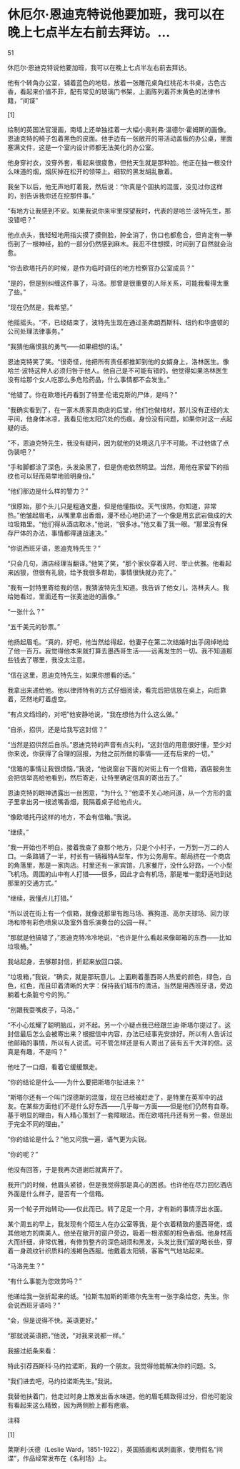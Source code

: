 # 休厄尔·恩迪克特说他要加班，我可以在晚上七点半左右前去拜访。...

51

休厄尔·恩迪克特说他要加班，我可以在晚上七点半左右前去拜访。

他有个转角办公室，铺着蓝色的地毯，放着一张雕花桌角红桃花木书桌，古色古香，看起来价值不菲，配有常见的玻璃门书架，上面陈列着芥末黄色的法律书籍，“间谍”

[1]

绘制的英国法官漫画，南墙上还单独挂着一大幅小奥利弗·温德尔·霍姆斯的画像。恩迪克特的椅子包着黑色的皮面。他手边有一张敞开的带活动盖板的办公桌，里面塞满文件，这是一个室内设计师都无法美化的办公室。

他身穿衬衣，没穿外套，看起来很疲惫，但他天生就是那种脸。他正在抽一根没什么味道的烟，烟灰掉在松开的领带上。细软的黑发胡乱散着。

我坐下以后，他无声地盯着我，然后说：“你真是个固执的混蛋，没见过你这样的，别告诉我你还在挖那件事。”

“有地方让我感到不安。如果我说你来牢里探望我时，代表的是哈兰·波特先生，那没错吧？”

他点点头，我轻轻地用指尖摸了摸侧脸，肿全消了，伤口也都愈合，但肯定有一拳伤到了一根神经，脸的一部分仍然感到麻木。我忍不住想摸，时间到了自然就会治愈。

“你去欧塔托丹的时候，是作为临时调任的地方检察官办公室成员？”

“是的，但是别纠缠这件事了，马洛。那曾是很重要的人际关系，可能我看得太重了些。”

“现在仍然是，我希望。”

他摇摇头。“不，已经结束了，波特先生现在通过圣弗朗西斯科、纽约和华盛顿的公司处理法律事务。”

“我猜他痛恨我的勇气——如果细想的话。”

恩迪克特笑了笑。“很奇怪，他把所有责任都推卸到他的女婿身上，洛林医生。像哈兰·波特这种人必须归咎于他人。他自己是不可能有错的。他觉得如果洛林医生没有给那个女人吃那么多危险药品，什么事情都不会发生。”

“他错了。你在欧塔托丹看到了特里·伦诺克斯的尸体，是吗？”

“我确实看到了，在一家木质家具商店的后堂，他们也做棺材。那儿没有正经的太平间，他身体冰凉，我看见他太阳穴处的伤痕。身份没有问题，如果你对这一点起疑的话。

“不，恩迪克特先生，我没有疑问，因为就他的处境这几乎不可能。不过他做了点伪装吧？”

“手和脚都涂了深色，头发染黑了，但是伤疤依然明显。当然，用他在家留下的指纹也可以轻而易举地验明身份。”

“他们那边是什么样的警力？”

“很原始，那个头儿只是粗通文墨，但是他懂指纹。天气很热，你知道，非常热。”他皱起眉毛，从嘴里拿出香烟，漫不经心地扔进了一个像是用玄武岩做成的大垃圾箱里。“他们得从酒店取冰，”他说，“很多冰。”他又看了我一眼。“那里没有保存尸体的办法，事情都得速战速决。”

“你说西班牙语，恩迪克特先生？”

“只会几句，酒店经理当翻译。”他笑了笑，“那个家伙穿着入时、举止优雅。他看起来凶狠，但很有礼貌，给予我很多帮助，事情很快就办完了。”

“我有一封特里寄给我的信，我猜波特先生知道。我告诉了他女儿，洛林夫人。我给她看过，里面还有一张麦迪逊的画像。”

“一张什么？”

“五千美元的钞票。”

他扬起眉毛。“真的，好吧，他当然给得起，他妻子在第二次结婚时出手阔绰地给了他一百万。我觉得他本来就打算去墨西哥生活——远离发生的一切。我不知道那些钱去了哪里，我没太注意。

“信在这里，恩迪克特先生，如果你想看的话。”

我拿出来递给他。他以律师特有的方式仔细阅读，看完后把信放在桌上，向后靠着，茫然地盯着虚空。

“有点文绉绉的，对吧”他安静地说，“我在想他为什么这么做。”

“自杀，招供，还是给我写这封信？”

“当然是招供然后自杀。”恩迪克特的声音有点尖利，“这封信的用意很好懂，至少对你来说，你获得了合理的回报，为他之前所做的事情——还有后来的一切。”

“信箱的事情让我很烦恼，”我说，“他说窗台下面的对街上有一个信箱，酒店服务生会把信举高给他看到，然后寄走，让特里确定信真的寄出去了。”

恩迪克特的眼神透露出一丝困意，“为什么？”他漠不关心地问道，从一个方形的盒子里拿出另一根滤嘴香烟，我隔着桌子给他点火。

“像欧塔托丹这样的地方，不会有信箱。”我说。

“继续。”

“我一开始也不明白，接着我查了查那个地方，只是个小村子，一万到一万二的人口。一条路铺了一半，村长有一辆福特A型车，作为公务用车。邮局挤在一个商店的角落里，那是一家肉店。村里还有一家宾馆，几家餐厅，没什么好路，一个小型飞机场。周围的山中有人打猎——很多，因此才会有机场，那是唯一能舒适地到达那里的交通方式。”

“继续，我懂点儿打猎。”

“所以说在街上有一个信箱，就像说那里有跑马场、赛狗道、高尔夫球场、回力球场和带有彩色喷泉以及室外音乐演奏台的公园一样。”

“那就是他搞错了，”恩迪克特冷冷地说，“也许是什么看起来像邮箱的东西——比如垃圾桶。”

我站起身，去够那封信，折起来放回口袋。

“垃圾箱，”我说，“确实，就是那玩意儿。上面刷着墨西哥人热爱的颜色，绿色，白色，红色，而且印着清晰的大字：保持我们城市的清洁。当然是用西班牙语，旁边躺着七条脏兮兮的狗。”

“别跟我耍嘴皮子，马洛。”

“不小心炫耀了聪明脑瓜，对不起。另一个小疑点我已经跟兰迪·斯塔尔提过了。这封信最后怎么会被寄出来？根据信中内容，办法已经事先安排好。所以有人告诉过他邮箱的事情，所以有人说谎。可不管怎样还是有人寄出了装有五千大洋的信。这真是有趣，不是吗？”

他吐了一口烟，看着它缓缓飘走。

“你的结论是什么——为什么要把斯塔尔扯进来？”

“斯塔尔还有一个叫门涅德斯的混蛋，现在已经被赶走了，是特里在英军中的战友。在某些方面他们不是什么好东西——几乎每一方面——但是他们仍然有自尊。基于明显的理由，有人精心策划了一套障眼法。而在欧塔托丹还有另一套，但是出于完全不同的理由。”

“你的结论是什么？”他又问我一遍，语气更为尖锐。

“你的呢？”

他没有回答，于是我再次道谢后就离开了。

我开门的时候，他眉头紧锁，但是我觉得那是真心的困惑。也许他在尽力回忆酒店外面是什么样子，是否有一个信箱。

另一个轮子开始转动——仅此而已。转了足足一个月，才有新的事情浮出水面。

某个周五的早上，我发现有个陌生人在办公室等我，是个衣着精致的墨西哥佬，或其他地方的南美人。他坐在敞开的窗户旁边，吸着一根浓郁的棕色香烟。他身材高大而纤细，非常优雅，有修剪整齐的深色胡须和黑发，头发比我们留的略长些，穿着一身疏纹针织质料的浅褐色西服。他戴着太阳镜，客客气气地站起来。

“马洛先生？”

“有什么事能为您效劳吗？”

他递给我一张折起来的纸。“拉斯韦加斯的斯塔尔先生有一张字条给您，先生。你会说西班牙语吗？”

“会，但是说得不快。英语更好。”

“那就说英语把，”他说，“对我来说都一样。”

我接过纸条来看：

特此引荐西斯科·马约拉诺斯，我的一个朋友。我觉得他能解决你的问题。S。

“我们进去吧，马约拉诺斯先生。”我说。

我替他扶着门，他走过时身上散发出香水味道。他的眉毛精致得过分，但他可能没有看起来这么精致，因为两侧脸上都有疤痕。

注释

[1]

莱斯利·沃德（Leslie Ward，1851-1922），英国插画和讽刺画家，使用假名“间谍”，作品经常发布在《名利场》上。